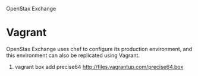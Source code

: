 OpenStax Exchange



Vagrant
=======

OpenStax Exchange uses chef to configure its production environment, and this
environment can also be replicated using Vagrant.

1. vagrant box add precise64 http://files.vagrantup.com/precise64.box